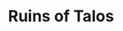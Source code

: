 ---
mission_id: ruins
editorsChoice:
title: "Ruins of Talos"
authors: 
    - "John Johnson"
date:
filename: "ruins.zip"
description: "Grand Admiral Thrawn has directed you to investigate the ancient ruins on Talos XII and uncover what Dark Jedi C'Boath is doing there. While en route to the site your ship was destroyed. Your gear is scattered across the ruins and you must take on C'Boath's army alone."
cover: 
levelReplaced:	SECBASE
difficulty: yes
bm:	yes
fme: no
wax: yes
three_do: no
voc: yes
gmd: yes
vue: no
lfd: yes
base: "New level from scratch" 
editors: "WDFUSE 2.00"

---